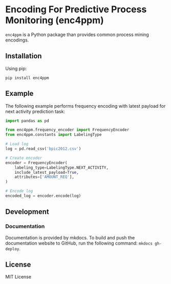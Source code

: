 # Encoding For Predictive Process Monitoring (enc4ppm)

`enc4ppm` is a Python package than provides common process mining encodings.

## Installation

Using pip:

`pip install enc4ppm`

## Example

The following example performs frequency encoding with latest payload for next activity prediction task:

```python
import pandas as pd

from enc4ppm.frequency_encoder import FrequencyEncoder
from enc4ppm.constants import LabelingType

# Load log
log = pd.read_csv('bpic2012.csv')

# Create encoder
encoder = FrequencyEncoder(
    labeling_type=LabelingType.NEXT_ACTIVITY,
    include_latest_payload=True,
    attributes=['AMOUNT_REQ'],
)

# Encode log
encoded_log = encoder.encode(log)
```

## Development

### Documentation

Documentation is provided by mkdocs. To build and push the documentation website to GitHub, run the following command: `mkdocs gh-deploy`.

## License

MIT License
